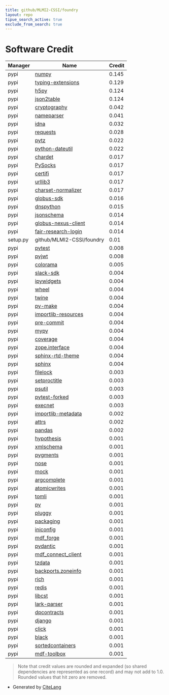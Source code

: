 ```yaml
---
title: github/MLMI2-CSSI/foundry
layout: repo
tipue_search_active: true
exclude_from_search: true
---
```

# Software Credit

|Manager|Name|Credit|
|-------|----|------|
|pypi|[numpy](https://www.numpy.org)|0.145|
|pypi|[typing-extensions](https://typing.readthedocs.io/)|0.129|
|pypi|[h5py](http://www.h5py.org)|0.124|
|pypi|[json2table](https://github.com/latture/json2table)|0.124|
|pypi|[cryptography](https://github.com/pyca/cryptography)|0.042|
|pypi|[nameparser](https://github.com/derek73/python-nameparser)|0.041|
|pypi|[idna](https://pypi.org/project/idna)|0.032|
|pypi|[requests](https://requests.readthedocs.io)|0.028|
|pypi|[pytz](http://pythonhosted.org/pytz)|0.022|
|pypi|[python-dateutil](https://github.com/dateutil/dateutil)|0.022|
|pypi|[chardet](https://pypi.org/project/chardet)|0.017|
|pypi|[PySocks](https://pypi.org/project/PySocks)|0.017|
|pypi|[certifi](https://pypi.org/project/certifi)|0.017|
|pypi|[urllib3](https://pypi.org/project/urllib3)|0.017|
|pypi|[charset-normalizer](https://pypi.org/project/charset-normalizer)|0.017|
|pypi|[globus-sdk](https://github.com/globus/globus-sdk-python)|0.016|
|pypi|[dnspython](https://pypi.org/project/dnspython)|0.015|
|pypi|[jsonschema](https://pypi.org/project/jsonschema)|0.014|
|pypi|[globus-nexus-client](https://pypi.org/project/globus-nexus-client)|0.014|
|pypi|[fair-research-login](https://pypi.org/project/fair-research-login)|0.014|
|setup.py|github/MLMI2-CSSI/foundry|0.01|
|pypi|[pytest](https://docs.pytest.org/en/latest/)|0.008|
|pypi|[pyjwt](https://github.com/jpadilla/pyjwt)|0.008|
|pypi|[colorama](https://pypi.org/project/colorama)|0.005|
|pypi|[slack-sdk](https://pypi.org/project/slack-sdk)|0.004|
|pypi|[ipywidgets](https://pypi.org/project/ipywidgets)|0.004|
|pypi|[wheel](https://pypi.org/project/wheel)|0.004|
|pypi|[twine](https://pypi.org/project/twine)|0.004|
|pypi|[py-make](https://pypi.org/project/py-make)|0.004|
|pypi|[importlib-resources](https://pypi.org/project/importlib-resources)|0.004|
|pypi|[pre-commit](https://pypi.org/project/pre-commit)|0.004|
|pypi|[mypy](https://pypi.org/project/mypy)|0.004|
|pypi|[coverage](https://pypi.org/project/coverage)|0.004|
|pypi|[zope.interface](https://pypi.org/project/zope.interface)|0.004|
|pypi|[sphinx-rtd-theme](https://pypi.org/project/sphinx-rtd-theme)|0.004|
|pypi|[sphinx](https://pypi.org/project/sphinx)|0.004|
|pypi|[filelock](https://pypi.org/project/filelock)|0.003|
|pypi|[setproctitle](https://pypi.org/project/setproctitle)|0.003|
|pypi|[psutil](https://pypi.org/project/psutil)|0.003|
|pypi|[pytest-forked](https://pypi.org/project/pytest-forked)|0.003|
|pypi|[execnet](https://pypi.org/project/execnet)|0.003|
|pypi|[importlib-metadata](https://pypi.org/project/importlib-metadata)|0.002|
|pypi|[attrs](https://pypi.org/project/attrs)|0.002|
|pypi|[pandas](https://pandas.pydata.org)|0.002|
|pypi|[hypothesis](https://hypothesis.works)|0.001|
|pypi|[xmlschema](https://pypi.org/project/xmlschema)|0.001|
|pypi|[pygments](https://pypi.org/project/pygments)|0.001|
|pypi|[nose](https://pypi.org/project/nose)|0.001|
|pypi|[mock](https://pypi.org/project/mock)|0.001|
|pypi|[argcomplete](https://pypi.org/project/argcomplete)|0.001|
|pypi|[atomicwrites](https://pypi.org/project/atomicwrites)|0.001|
|pypi|[tomli](https://pypi.org/project/tomli)|0.001|
|pypi|[py](https://pypi.org/project/py)|0.001|
|pypi|[pluggy](https://pypi.org/project/pluggy)|0.001|
|pypi|[packaging](https://pypi.org/project/packaging)|0.001|
|pypi|[iniconfig](https://pypi.org/project/iniconfig)|0.001|
|pypi|[mdf_forge](https://github.com/materials-data-facility/forge)|0.001|
|pypi|[pydantic](https://github.com/pydantic/pydantic)|0.001|
|pypi|[mdf_connect_client](https://github.com/materials-data-facility/connect_client)|0.001|
|pypi|[tzdata](https://pypi.org/project/tzdata)|0.001|
|pypi|[backports.zoneinfo](https://pypi.org/project/backports.zoneinfo)|0.001|
|pypi|[rich](https://pypi.org/project/rich)|0.001|
|pypi|[redis](https://pypi.org/project/redis)|0.001|
|pypi|[libcst](https://pypi.org/project/libcst)|0.001|
|pypi|[lark-parser](https://pypi.org/project/lark-parser)|0.001|
|pypi|[dpcontracts](https://pypi.org/project/dpcontracts)|0.001|
|pypi|[django](https://pypi.org/project/django)|0.001|
|pypi|[click](https://pypi.org/project/click)|0.001|
|pypi|[black](https://pypi.org/project/black)|0.001|
|pypi|[sortedcontainers](https://pypi.org/project/sortedcontainers)|0.001|
|pypi|[mdf-toolbox](https://github.com/materials-data-facility/toolbox)|0.001|


> Note that credit values are rounded and expanded (so shared dependencies are represented as one record) and may not add to 1.0. Rounded values that hit zero are removed.


- Generated by [CiteLang](https://github.com/vsoch/citelang)
